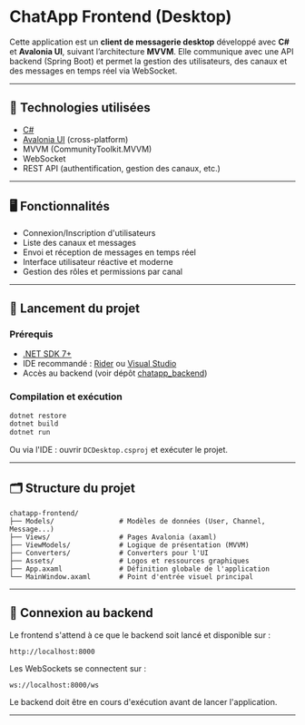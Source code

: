 # ChatApp Frontend (Desktop)

Cette application est un **client de messagerie desktop** développé avec **C#** et **Avalonia UI**, suivant l’architecture **MVVM**. Elle communique avec une API backend (Spring Boot) et permet la gestion des utilisateurs, des canaux et des messages en temps réel via WebSocket.

---

## 🧰 Technologies utilisées

- [C#](https://learn.microsoft.com/fr-fr/dotnet/csharp/)
- [Avalonia UI](https://avaloniaui.net/) (cross-platform)
- MVVM (CommunityToolkit.MVVM)
- WebSocket
- REST API (authentification, gestion des canaux, etc.)

---

## 🖥️ Fonctionnalités

- Connexion/Inscription d'utilisateurs
- Liste des canaux et messages
- Envoi et réception de messages en temps réel
- Interface utilisateur réactive et moderne
- Gestion des rôles et permissions par canal

---

## 🚀 Lancement du projet

### Prérequis

- [.NET SDK 7+](https://dotnet.microsoft.com/)
- IDE recommandé : [Rider](https://www.jetbrains.com/rider/) ou [Visual Studio](https://visualstudio.microsoft.com/)
- Accès au backend (voir dépôt [chatapp_backend](https://github.com/Rijenth/chatapp_backend))

### Compilation et exécution

```bash
dotnet restore
dotnet build
dotnet run
```

Ou via l'IDE : ouvrir `DCDesktop.csproj` et exécuter le projet.

---

## 🗂️ Structure du projet

```
chatapp-frontend/
├── Models/                # Modèles de données (User, Channel, Message...)
├── Views/                 # Pages Avalonia (axaml)
├── ViewModels/            # Logique de présentation (MVVM)
├── Converters/            # Converters pour l'UI
├── Assets/                # Logos et ressources graphiques
├── App.axaml              # Définition globale de l'application
└── MainWindow.axaml       # Point d'entrée visuel principal
```

---

## 🔌 Connexion au backend

Le frontend s'attend à ce que le backend soit lancé et disponible sur :
```
http://localhost:8000
```

Les WebSockets se connectent sur :
```
ws://localhost:8000/ws
```

Le backend doit être en cours d'exécution avant de lancer l'application.

---
